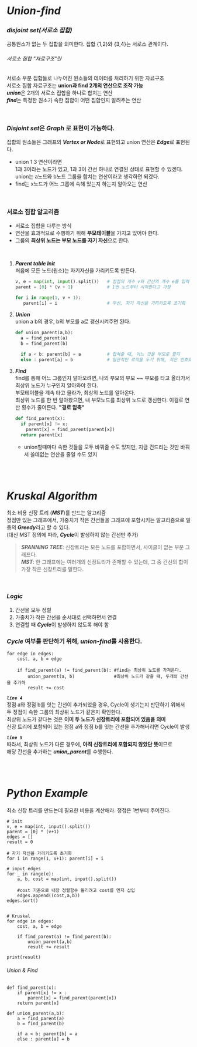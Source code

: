 # ***Union-find***

### ***disjoint set(서로소 집합)***

공통원소가 없는 두 집합을 의미한다. 
집합 {1,2}와 {3,4}는 서로소 관계이다.

###### 서로소 집합 "자료구조"란

서로소 부분 집합들로 나누어진 원소들의 데이터를 처리하기 위한 자료구조 <br>
서로소 집합 자료구조는 **union과 find 2개의 연산으로 조작 가능**<br>
***union***은 2개의 서로소 집합을 하나로 합치는 연산<br>
***find***는 특정한 원소가 속한 집합이 어떤 집합인지 알려주는 연산 

<br>

### ***Disjoint set***은 ***Graph*** 로 표현이 가능하다.
집합의 원소들은 그래프의 ***Vertex or Node***로 표현되고
union 연산은 ***Edge***로 표현된다. 

- union 1 3 연산이라면<br>
  1과 3이라는 노드가 있고, 1과 3이 간선 하나로 연결된 상태로 표현할 수 있겠다.<br>
  union는 a노드와 b노드 그룹을 합치는 연산이라고 생각하면 되겠다. <br>
- find는 x노드가 어느 그룹에 속해 있는지 하는지 알아오는 연산

<br>


### 서로소 집합 알고리즘
- 서로소 집합을 다루는 방식
- 연산을 효과적으로 수행하기 위해 **부모테이블**을 가지고 있어야 한다.
- 그룹의 **최상위 노드는 부모 노드를 자기 자신**으로 한다.

<br>

1. ***Parent table Init***<br>
   처음에 모든 노드(원소)는 자기자신을 가리키도록 만든다.
   ```Python
   v, e = map(int, input().split())   # 정점의 개수 v와 간선의 개수 e를 입력
   parent = [0] * (v + 1)             # 1번 노드부터 시작한다고 가정
   
   for i in range(1, v + 1):
      parent[i] = i                   # 우선, 자기 자신을 가리키도록 초기화
   ```
2. ***Union*** <br>
   union a b의 경우, b의 부모를 a로 갱신시켜주면 된다.
   ```Python
   def union_parent(a,b):
     a = find_parent(a)
     b = find_parent(b)
     
     if a < b: parent[b] = a          # 합쳐줄 때, 어느 것을 부모로 할지 
     else : parent[a] = b             # 일관적인 로직을 두기 위해, 작은 번호로 합침
   ```
3. ***Find***<br>
   find를 통해 어느 그룹인지 알아오려면, 나의 부모의 부모 ~~ 부모를 타고 올라가서 최상위 노드가 누구인지 알아와야 한다.<br>
   부모테이블을 계속 타고 올라가, 최상위 노드를 알아온다. <br>
   최상위 노드를 한 번 알아왔으면, 내 부모노드를 최상위 노드로 갱신한다. 이걸로 연산 횟수가 줄어든다. **"경로 압축"**
   ```Python
   def find_parent(x):
     if parent[x] != x:               
       parent[x] = find_parent(parent[x]) 
     return parent[x]
   ```
    - union할때마다 속한 것들을 모두 바꿔줄 수도 있지만, 지금 건드리는 것만 바꿔서 쓸데없는 연산을 줄일 수도 있지
     
<br>
<br>

# ***Kruskal Algorithm***<br>
최소 비용 신장 트리 (***MST***)를 만드는 알고리즘 <br>
정점만 있는 그래프에서, 가중치가 작은 간선들을 그래프에 포함시키는 알고리즘으로 일종의 ***Greedy***라고 할 수 있다.<br>
(대신 MST 정의에 따라, ***Cycle***이 발생하지 않는 간선만 추가)<br>
> ***SPANNING TREE***: 신장트리는 모든 노드를 포함하면서, 사이클이 없는 부분 그래프다.<br>
> ***MST***: 한 그래프에는 여러개의 신장트리가 존재할 수 있는데, 그 중 간선의 합이 가장  작은 신장트리를 말한다.

<br>

### ***Logic***
1. 간선을 모두 정렬 
2. 가중치가 작은 간선을 순서대로 선택하면서 연결
3. 연결할 때 ***Cycle***이 발생하지 않도록 해야 함

### ***Cycle*** 여부를 판단하기 위해, ***union-find***를 사용한다.
```python=
for edge in edges:
    cost, a, b = edge
    
    if find_parent(a) != find_parent(b): #find는 최상위 노드를 가져온다.
        union_parent(a, b)               #최상위 노드가 같을 때, 두개의 간선을 추가하
        result += cost
```
***`line 4`***<br>
정점 a와 정점 b를 잇는 간선이 추가되었을 경우, Cycle이 생기는지 판단하기 위해서<br>
두 정점이 속한 그룹의 최상위 노드가 같은지 확인한다.<br>
최상위 노드가 같다는 것은 **이미 두 노드가 신장트리에 포함되어 있음을 의미**<br>
신장 트리에 포함되어 있는 정점 a와 정점 b를 잇는 간선을 추가해버리면 Cycle이 발생 <br>

***`line 5`***<br>
따라서, 최상위 노드가 다른 경우에, **아직 신장트리에 포함되지 않았단 뜻**이므로<br>
해당 간선을 추가하는 ***union_parent***를 수행한다.<br>

<br>
<br>

# ***Python Example***
최소 신장 트리를 만드는데 필요한 비용을 계산해라.
정점은 1번부터 주어진다.

```python=
# init
v, e = map(int, input().split())
parent = [0] * (v+1)
edges = []
result = 0

# 자기 자신을 가리키도록 초기화
for i in range(1, v+1): parent[i] = i

# input edges
for _ in range(e):
    a, b, cost = map(int, input().split())
  
    #cost 기준으로 내장 정렬함수 돌리려고 cost를 먼저 삽입
    edges.append((cost,a,b))  
edges.sort()


# Kruskal
for edge in edges:
    cost, a, b = edge
  
    if find_parent(a) != find_parent(b):
        union_parent(a,b)
        result += result

print(result)
```

###### Union & Find
```python=
def find_parent(x):
    if parent[x] != x : 
        parent[x] = find_parent(parent[x])
    return parent[x]
  
def union_parent(a,b):
    a = find_parent(a)
    b = find_parent(b)
    
    if a < b: parent[b] = a
    else : parent[a] = b

```
